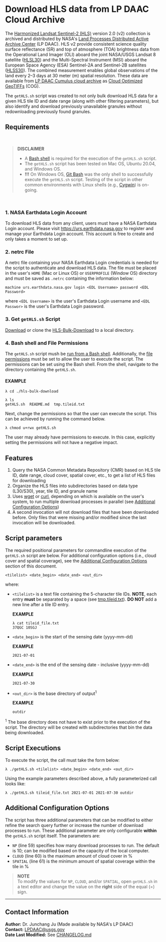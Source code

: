 # Download HLS data from LP DAAC Cloud Archive

The [Harmonized Landsat Sentinel-2 (HLS)](https://lpdaac.usgs.gov/data/get-started-data/collection-overview/missions/harmonized-landsat-sentinel-2-hls-overview/) version 2.0 (v2) collection is archived and distributed by NASA's [Land Processes Distributed Active Archive Center](https://lpdaac.usgs.gov/) (LP DAAC). HLS v2 provide consistent science quality surface reflectance (SR) and top of atmosphere (TOA) brightness data from the Operational Land Imager (OLI) aboard the joint NASA/USGS Landsat 8 satellite ([HLSL30](https://doi.org/10.5067/HLS/HLSL30.002)) and the Multi-Spectral Instrument (MSI) aboard the European Space Agency (ESA) Sentinel-2A and Sentinel-2B satellites ([HLSS30](https://doi.org/10.5067/HLS/HLSS30.002)). The combined measurement enables global observations of the land every 2–3 days at 30 meter (m) spatial resolution. These data are available from [LP DAAC Cumulus cloud archive](https://search.earthdata.nasa.gov/search?q=HLS%20v2.0) as [Cloud Optimized GeoTIFFs](https://www.cogeo.org/) (COG).  

The `getHLS.sh` script was created to not only bulk download HLS data for a given HLS tile ID and date range (along with other filtering parameters), but also identify and download previously unavailable granules without redownloading previously found granules.

## Requirements

</br>

> **DISCLAIMER**  
>
> - A [Bash shell](https://git-scm.com/download/win) is required for the execution of the `getHLS.sh` script.
> - The `getHLS.sh` script has been tested on Mac OS, Ubuntu 20.04, and Windows OS.  
> - **!!!** On Windows OS, [Git Bash](https://git-scm.com/download/win) was the only shell to successfully execute the `getHLS.sh` script. Testing of the script in other common environments with Linux shells (e.g., [Cygwin](https://www.cygwin.com/)) is on-going.

</br>

### 1. NASA Earthdata Login Account

To download HLS data from any client, users must have a NASA Earthdata Login account. Please visit <https://urs.earthdata.nasa.gov> to register and manage your Earthdata Login account. This account is free to create and only takes a moment to set up.

### 2. netrc File

A netrc file containing your NASA Earthdata Login credentials is needed for the script to authenticate and download HLS data. The file must be placed in the user's `HOME` (Mac or Linux OS) or `USERPROFILE` (Window OS) directory and must be saved as `.netrc` containing the information below:  

```text
machine urs.earthdata.nasa.gov login <EDL Username> password <EDL Password>
```

where `<EDL Username>` is the user's Earthdata Login username and `<EDL Passwor>` is the user's Earthdata Login password.

### 3. Get `getHLS.sh` Script

[Download](https://git.earthdata.nasa.gov/rest/api/latest/projects/LPDUR/repos/hls-bulk-download/archive?format=zip) or clone the [HLS-Bulk-Download](https://git.earthdata.nasa.gov/projects/LPDUR/repos/hls-bulk-download/browse) to a local directory.

### 4. Bash shell and File Permissions

The `getHLS.sh` script mush be [run from a Bash shell](https://devconnected.com/how-to-run-a-bash-script/). Additionally, the [file permissions](https://www.linux.com/training-tutorials/understanding-linux-file-permissions/) must be set to allow the user to execute the script. The permissions can be set using the Bash shell. From the shell, navigate to the directory containing the `getHLS.sh`.  

#### EXAMPLE

```text
λ cd ./hls-bulk-download

λ ls
getHLS.sh  README.md  tmp.tileid.txt
```

Next, change the permissions so that the user can execute the script. This can be achieved by running the command below.

```text
λ chmod u+rwx getHLS.sh
```

The user may already have permissions to execute. In this case, explicitly setting the permissions will not have a negative impact.

## Features

1. Query the NASA Common Metadata Repository (CMR) based on HLS tile ID, date range, cloud cover, spatial cover, etc., to get a list of HLS files for downloading  
2. Organize the HLS files into subdirectories based on data type (L30/S30), year, tile ID, and granule name  
3. Uses [wget](https://www.gnu.org/software/wget/) or [curl](https://curl.se/), depending on which is available on the user's system, to run multiple download processes in parallel (see [Additional Configuration Options](#additional-configuration-options))  
4. A second invocation will not download files that have been downloaded before. Only files that were missing and/or modified since the last invocation will be downloaded.  

## Script parameters

The required positional parameters for commandline execution of the `getHLS.sh` script are below. For additional configuration options (i.e., cloud cover and spatial coverage), see the [Additional Configuration Options](#additional-configuration-options) section of this document.  

```text
<tilelist> <date_begin> <date_end> <out_dir>
```

where:  

- `<tilelist>` is a text file containing the 5-character tile IDs. **NOTE**, each entry **must** be separated by a space (see [tmp.tileid.txt](./tmp.tileid.txt)). **DO NOT** add a new line after a tile ID entry.  

    **EXAMPLE**

    ```text
    λ cat tileid_file.txt
    37QGC 10SGJ
    ```

- `<date_begin>` is the start of the sensing date (yyyy-mm-dd)  

    **EXAMPLE**

    ```text
    2021-07-01
    ```

- `<date_end>` is the end of the sensing date - inclusive (yyyy-mm-dd)  

    **EXAMPLE**

    ```text
    2021-07-30
    ```

- `<out_dir>` is the base directory of output<sup>1</sup>

    **EXAMPLE**

    ```text
    outdir
    ```

<sup>1</sup> The base directory does not have to exist prior to the execution of the script. The directory will be created with subdirectories that bin the data being downloaded.  

## Script Executions

To execute the script, the call must take the form below:

```text
λ ./getHLS.sh <tilelist> <date_begin> <date_end> <out_dir>
```

Using the example parameters described above, a fully parameterized call looks like:

```text
λ ./getHLS.sh tileid_file.txt 2021-07-01 2021-07-30 outdir
```

## Additional Configuration Options

The script has three additional parameters that can be modified to either refine the search query further or increase the number of download processes to run. These additional parameter are only configurable **within** the `getHLS.sh` script itself. The parameters are:  

- `NP` (line 59) specifies how many download processes to run. The default is 10; can be modified based on the capacity of the local computer.  
- `CLOUD` (line 60) is the maximum amount of cloud cover in %  
- `SPATIAL` (line 61) is the minimum amount of spatial coverage within the tile in %  

> **NOTE**  
> To modify the values for `NP`, `CLOUD`, and/or `SPATIAL`, open `getHLS.sh` in a text editor and change the value on the **right** side of the equal (=) sign.

---

## Contact Information

**Author:** Dr. Junchang Ju (Made available by NASA's LP DAAC)  
**Contact:** LPDAAC@usgs.gov  
**Date Last Modified:** See [CHANGELOG.md](./CHANGELOG.md)  
